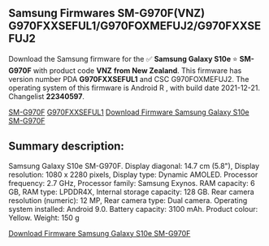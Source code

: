 <h2>Samsung Firmwares SM-G970F(VNZ) G970FXXSEFUL1/G970FOXMEFUJ2/G970FXXSEFUJ2</h2>
Download the Samsung firmware for the ✅ <strong>Samsung Galaxy S10e </strong> ⭐ <strong>SM-G970F</strong> with product code <strong>VNZ</strong> <strong> from New Zealand</strong>. This firmware has version number PDA <strong>G970FXXSEFUL1</strong> and CSC G970FOXMEFUJ2. The operating system of this firmware is Android R , with build date 2021-12-21. Changelist <strong>22340597</strong>.

[SM-G970F](https://samfirm.shop/samsung/model/SM-G970F)
[G970FXXSEFUL1](https://samfirm.shop/samsung/pda/G970FXXSEFUL1)
[Download Firmware Samsung Galaxy S10e SM-G970F](https://samfirm.shop/samsung/firmware/484523)
<h2>Summary description:</h2>
<p>Samsung Galaxy S10e SM-G970F. Display diagonal: 14.7 cm (5.8"), Display resolution: 1080 x 2280 pixels, Display type: Dynamic AMOLED. Processor frequency: 2.7 GHz, Processor family: Samsung Exynos. RAM capacity: 6 GB, RAM type: LPDDR4X, Internal storage capacity: 128 GB. Rear camera resolution (numeric): 12 MP, Rear camera type: Dual camera. Operating system installed: Android 9.0. Battery capacity: 3100 mAh. Product colour: Yellow. Weight: 150 g</p>


[Download Firmware Samsung Galaxy S10e SM-G970F](https://samfirm.shop/samsung/firmware/484523)
